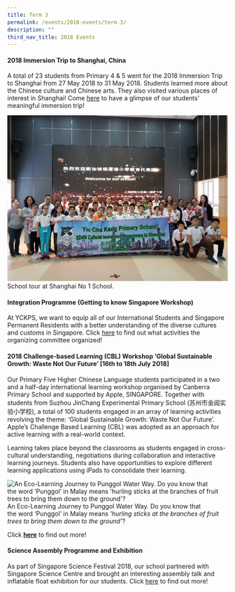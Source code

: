 ```yaml
---
title: Term 3
permalink: /events/2018-events/term-3/
description: ""
third_nav_title: 2018 Events
---
```

#### **2018 Immersion Trip to Shanghai, China**  
  

A total of 23 students from Primary 4 &amp; 5 went for the 2018 Immersion Trip to Shanghai from 27 May 2018 to 31 May 2018. Students learned more about the Chinese culture and Chinese arts. They also visited various places of interest in Shanghai! Come&nbsp;[here](https://yiochukangpri.moe.edu.sg/departments/character-n-citizenship-education-cce/internalisation-programme)&nbsp;to have a glimpse of our students’ meaningful immersion trip!

 ![School tour at Shanghai No 1 School.](/images/2018%20Immersion%20Trip%20to%20Shanghai,%20China.jpg)
School tour at Shanghai No 1 School.
 
  
#### **Integration Programme (Getting to know Singapore Workshop)**  
  

At YCKPS, we want to equip all of our International Students and Singapore Permanent Residents with a better understanding of the diverse cultures and customs in Singapore. Click&nbsp;[here](https://yiochukangpri.moe.edu.sg/departments/character-n-citizenship-education-cce/integration-programme-2018)&nbsp;to find out what activities the organizing committee organized!
  
#### **2018 Challenge-based Learning (CBL) Workshop ‘Global Sustainable Growth: Waste Not Our Future’ \[16th to 18th July 2018\]**  

Our Primary Five Higher Chinese Language students participated in a two and a half-day international learning workshop organised by Canberra Primary School and supported by Apple, SINGAPORE. Together with students from Suzhou JinChang Experimental Primary School&nbsp;(苏州市金阊实验小学校), a total of 100 students engaged in an array of learning activities revolving the theme: ‘Global Sustainable Growth: Waste Not Our Future’. Apple’s Challenge Based Learning (CBL) was adopted as an approach for active learning with a real-world context.

Learning takes place beyond the classrooms as students engaged in cross-cultural understanding, negotiations during collaboration and interactive learning journeys. Students also have opportunities to explore different learning applications using iPads to consolidate their learning. 

![An Eco-Learning Journey to Punggol Water Way. Do you know that the word ‘Punggol’ in Malay means 'hurling sticks at the branches of fruit trees to bring them down to the ground'?](/images/2018%20Challenge-based%20Learning%20(CBL)%20Workshop%20‘Global%20Sustainable%20Growth.png)
An Eco-Learning Journey to Punggol Water Way. Do you know that the word ‘Punggol’ in Malay means _'hurling sticks at the branches of fruit trees to bring them down to the ground'_?
  

Click&nbsp;**[here](https://yiochukangpri.moe.edu.sg/departments/mother-tongue/cl-key-programmes-activities)**&nbsp;to find out more!

  
  
#### **Science Assembly Programme and Exhibition**  
  

As part of Singapore Science Festival 2018, our school partnered with Singapore Science Centre and brought an interesting assembly talk and inflatable float exhibition for our students. Click&nbsp;[here](https://yiochukangpri.moe.edu.sg/departments/science)&nbsp;to find out more!